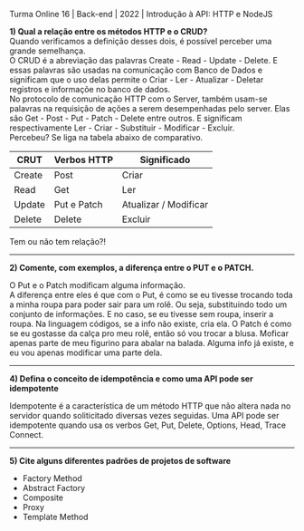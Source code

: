Turma Online 16 | Back-end | 2022 | Introdução à API:
HTTP e NodeJS

**1) Qual a relação entre os métodos HTTP e o CRUD?** <br>
Quando verificamos a definição desses dois, é possível perceber uma grande semelhança. <br>
O CRUD é a abreviação das palavras Create - Read - Update - Delete. E essas palavras são
usadas na comunicação com Banco de Dados e significam que o uso delas permite o Criar - Ler - Atualizar - Deletar registros e informaçõe no banco de dados. <br>
No protocolo de comunicação HTTP com o Server, também usam-se palavras na requisição de ações
a serem desempenhadas pelo server. Elas são Get - Post - Put - Patch - Delete entre outros. E 
significam respectivamente Ler - Criar - Substituir - Modificar - Excluir. <br>
Percebeu? Se liga na tabela abaixo de comparativo.

CRUT      | Verbos HTTP   | Significado
--------- | ------------- | ------------
Create    | Post          | Criar
Read      | Get           | Ler
Update    | Put e Patch   | Atualizar / Modificar  
Delete    | Delete        | Excluir

Tem ou não tem relação?!

-----

**2) Comente, com exemplos, a diferença entre o PUT e o PATCH.**

O Put e o Patch modificam alguma informação. <br> A diferença entre eles é que com o Put, é como se 
eu tivesse trocando toda a minha roupa para poder sair para um rolê. Ou seja, substituindo todo
um conjunto de informações. E no caso, se eu tivesse sem roupa, inserir a roupa. Na linguagem
códigos, se a info não existe, cria ela. 
O Patch é como se eu gostasse da calça pro meu rolê, então só vou trocar a blusa. Moficar apenas
parte de meu figurino para abalar na balada. Alguma info já existe, e eu vou apenas modificar 
uma parte dela.

-----

**4) Defina o conceito de idempotência e como uma API pode ser idempotente**

Idempotente é a característica de um método HTTP que não altera nada no servidor quando soliticitado
diversas vezes seguidas. Uma API pode ser idempotente quando usa os verbos Get, Put, Delete, Options,
Head, Trace Connect.

----

**5) Cite alguns diferentes padrões de projetos de software**

- Factory Method
- Abstract Factory
- Composite
- Proxy
- Template Method